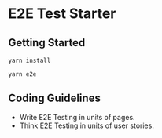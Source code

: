 # E2E Test Starter

## Getting Started

```
yarn install

yarn e2e
```

## Coding Guidelines

* Write E2E Testing in units of pages.
* Think E2E Testing in units of user stories.